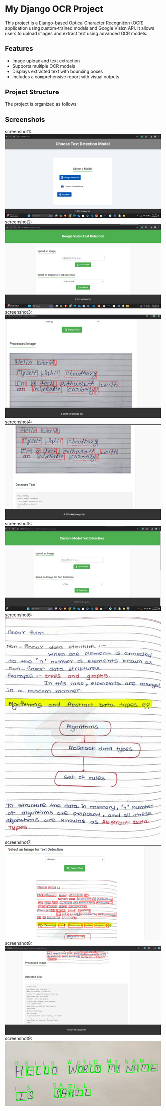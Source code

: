 # My Django OCR Project

This project is a Django-based Optical Character Recognition (OCR) application using custom-trained models and Google Vision API. It allows users to upload images and extract text using advanced OCR models.

## Features

- Image upload and text extraction
- Supports multiple OCR models
- Displays extracted text with bounding boxes
- Includes a comprehensive report with visual outputs

## Project Structure

The project is organized as follows:

## Screenshots
screenshot1:
![Screenshot 1](./Report/Screenshot%202024-08-04%20011227.png)
screenshot2:
![Screenshot 2](./Report/Screenshot%202024-08-04%20011248.png)
screenshot3:
![Screenshot 3](./Report/Screenshot%202024-08-04%20011635.png)
screenshot4:
![Screenshot 4](./Report/Screenshot%202024-08-04%20011647.png)
screenshot5:
![Screenshot 5](./Report/Screenshot%202024-08-04%20011730.png)
screenshot6:
![Screenshot 6](./Report/Screenshot%202024-08-04%20012540.png)
screenshot7:
![Screenshot 7](./Report/Screenshot%202024-08-04%20012657.png)
screenshot8:
![Screenshot 8](./Report/Screenshot%202024-08-04%20012713.png)
screenshot9:
![Screenshot 9](./Report/Screenshot%202024-08-03%20175123.png)



